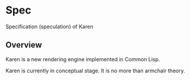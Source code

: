 # Spec
Specification (speculation) of Karen

## Overview
Karen is a new rendering engine implemented in Common Lisp.

Karen is currently in conceptual stage. It is no more than armchair theory.
